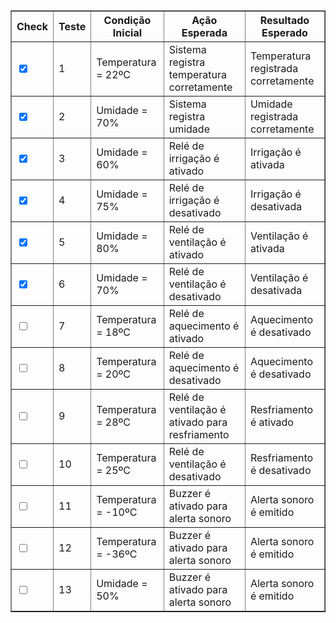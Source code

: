 <table border="1">
    <tr>
        <th>Check</th>
        <th>Teste</th>
        <th>Condição Inicial</th>
        <th>Ação Esperada</th>
        <th>Resultado Esperado</th>
    </tr>
    <tr>
        <td><input type="checkbox" checked></td>
        <td>1</td>
        <td>Temperatura = 22ºC</td>
        <td>Sistema registra temperatura corretamente</td>
        <td>Temperatura registrada corretamente</td>
    </tr>
    <tr>
        <td><input type="checkbox" checked></td>
        <td>2</td>
        <td>Umidade = 70%</td>
        <td>Sistema registra umidade</td>
        <td>Umidade registrada corretamente</td>
    </tr>
    <tr>
        <td><input type="checkbox" checked></td>
        <td>3</td>
        <td>Umidade = 60%</td>
        <td>Relé de irrigação é ativado</td>
        <td>Irrigação é ativada</td>
    </tr>
    <tr>
        <td><input type="checkbox" checked></td>
        <td>4</td>
        <td>Umidade = 75%</td>
        <td>Relé de irrigação é desativado</td>
        <td>Irrigação é desativada</td>
    </tr>
    <tr>
        <td><input type="checkbox" checked></td>
        <td>5</td>
        <td>Umidade = 80%</td>
        <td>Relé de ventilação é ativado</td>
        <td>Ventilação é ativada</td>
    </tr>
    <tr>
        <td><input type="checkbox" checked></td>
        <td>6</td>
        <td>Umidade = 70%</td>
        <td>Relé de ventilação é desativado</td>
        <td>Ventilação é desativada</td>
    </tr>
    <tr>
        <td><input type="checkbox"></td>
        <td>7</td>
        <td>Temperatura = 18ºC</td>
        <td>Relé de aquecimento é ativado</td>
        <td>Aquecimento é desativado</td>
    </tr>
    <tr>
        <td><input type="checkbox"></td>
        <td>8</td>
        <td>Temperatura = 20ºC</td>
        <td>Relé de aquecimento é desativado</td>
        <td>Aquecimento é desativado</td>
    </tr>
    <tr>
        <td><input type="checkbox"></td>
        <td>9</td>
        <td>Temperatura = 28ºC</td>
        <td>Relé de ventilação é ativado para resfriamento</td>
        <td>Resfriamento é ativado</td>
    </tr>
    <tr>
        <td><input type="checkbox"></td>
        <td>10</td>
        <td>Temperatura = 25ºC</td>
        <td>Relé de ventilação é desativado</td>
        <td>Resfriamento é desativado</td>
    </tr>
    <tr>
        <td><input type="checkbox"></td>
        <td>11</td>
        <td>Temperatura = -10ºC</td>
        <td>Buzzer é ativado para alerta sonoro</td>
        <td>Alerta sonoro é emitido</td>
    </tr>
    <tr>
        <td><input type="checkbox"></td>
        <td>12</td>
        <td>Temperatura = -36ºC</td>
        <td>Buzzer é ativado para alerta sonoro</td>
        <td>Alerta sonoro é emitido</td>
    </tr>
    <tr>
        <td><input type="checkbox"></td>
        <td>13</td>
        <td>Umidade = 50%</td>
        <td>Buzzer é ativado para alerta sonoro</td>
        <td>Alerta sonoro é emitido</td>
    </tr>
    <!-- Continue adding rows as needed -->
</table>
